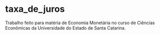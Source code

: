 # taxa_de_juros
Trabalho feito para matéria de Economia Monetária no curso de Ciências Econômicas da Universidade do Estado de Santa Catarina.
